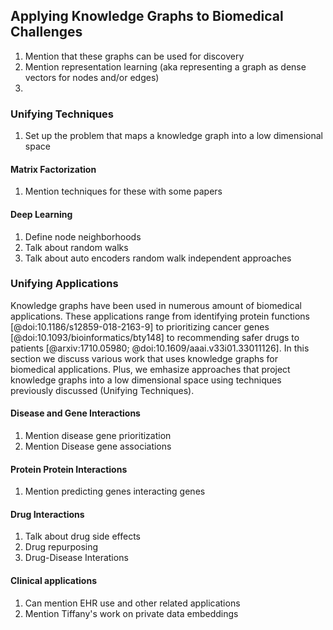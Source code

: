 ## Applying Knowledge Graphs to Biomedical Challenges

1. Mention that these graphs can be used for discovery
2. Mention representation learning (aka representing a graph as dense vectors for nodes and/or edges)
3. 

### Unifying Techniques

1. Set up the problem that maps a knowledge graph into a low dimensional space

#### Matrix Factorization

1. Mention techniques for these with some papers

#### Deep Learning

1. Define node neighborhoods
2. Talk about random walks 
3. Talk about auto encoders random walk independent approaches 

### Unifying Applications

Knowledge graphs have been used in numerous amount of biomedical applications.
These applications range from identifying protein functions [@doi:10.1186/s12859-018-2163-9] to prioritizing cancer genes [@doi:10.1093/bioinformatics/bty148] to recommending safer drugs to patients [@arxiv:1710.05980; @doi:10.1609/aaai.v33i01.33011126].
In this section we discuss various work that uses knowledge graphs for biomedical applications. 
Plus, we emhasize approaches that project knowledge graphs into a low dimensional space using techniques previously discussed (Unifying Techniques).

#### Disease and Gene Interactions

1. Mention disease gene prioritization
2. Mention Disease gene associations

#### Protein Protein Interactions

1. Mention predicting genes interacting genes

#### Drug Interactions

1. Talk about drug side effects
2. Drug repurposing
3. Drug-Disease Interations

#### Clinical applications

1. Can mention EHR use and other related applications
2. Mention Tiffany's work on private data embeddings
